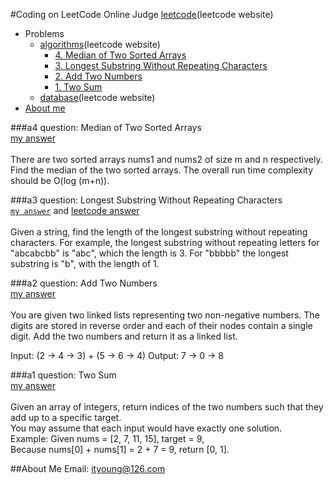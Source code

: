 #Coding on LeetCode Online Judge
[leetcode](https://leetcode.com)(leetcode website)
* Problems
  * [algorithms](https://leetcode.com/problemset/algorithms/)(leetcode website)
    * [4. Median of Two Sorted Arrays](https://github.com/ityoung/leetcode#a4)
    * [3. Longest Substring Without Repeating Characters](https://github.com/ityoung/leetcode#a3)
    * [2. Add Two Numbers](https://github.com/ityoung/leetcode#a2)
    * [1. Two Sum](https://github.com/ityoung/leetcode#a1)
  * [database](https://leetcode.com/problemset/database/)(leetcode website)
* [About me](https://github.com/ityoung/leetcode#about-me)

###a4
question: Median of Two Sorted Arrays <br>[my answer](https://github.com/ityoung/leetcode/blob/master/MedianofTwoSortedArrays.c "Time complexity: O(N)")<br><br>
There are two sorted arrays nums1 and nums2 of size m and n respectively. Find the median of the two sorted arrays. The overall run time complexity should be O(log (m+n)).

###a3
question: Longest Substring Without Repeating Characters  <br>
[`my answer`](https://github.com/ityoung/leetcode/blob/master/LongestSubstringWithoutRepeatingCharacters.c "Time complexity: O(N^2)&#13;Space complexity: O(1)") and [leetcode answer](https://github.com/ityoung/leetcode/blob/master/T3-2.c "Time complexity: O(N)&#13;Space complexity: O(N)")<br><br>
Given a string, find the length of the longest substring without repeating characters. For example, the longest substring without repeating letters for "abcabcbb" is "abc", which the length is 3. For "bbbbb" the longest substring is "b", with the length of 1.

###a2
question: Add Two Numbers  <br>[my answer](https://github.com/ityoung/leetcode/blob/master/AddTwoNumbers.c "Time complexity: O(max(m,n))&#13;Space complexity: O(max(m,n))")<br><br>
You are given two linked lists representing two non-negative numbers. The digits are stored in reverse order and each of their nodes contain a single digit. Add the two numbers and return it as a linked list.

Input: (2 -> 4 -> 3) + (5 -> 6 -> 4)
Output: 7 -> 0 -> 8

###a1
question: Two Sum  <br>[my answer](https://github.com/ityoung/leetcode/blob/master/TwoSum.c "Time complexity: O(N)")<br><br>
Given an array of integers, return indices of the two numbers such that they add up to a specific target.<br>
You may assume that each input would have exactly one solution.<br>
Example:
Given nums = [2, 7, 11, 15], target = 9,<br>
Because nums[0] + nums[1] = 2 + 7 = 9,
return [0, 1].

##About Me
Email: ityoung@126.com
